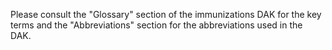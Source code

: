 Please consult the "Glossary" section of the immunizations DAK for the key terms and the "Abbreviations" section for the abbreviations used in the DAK.